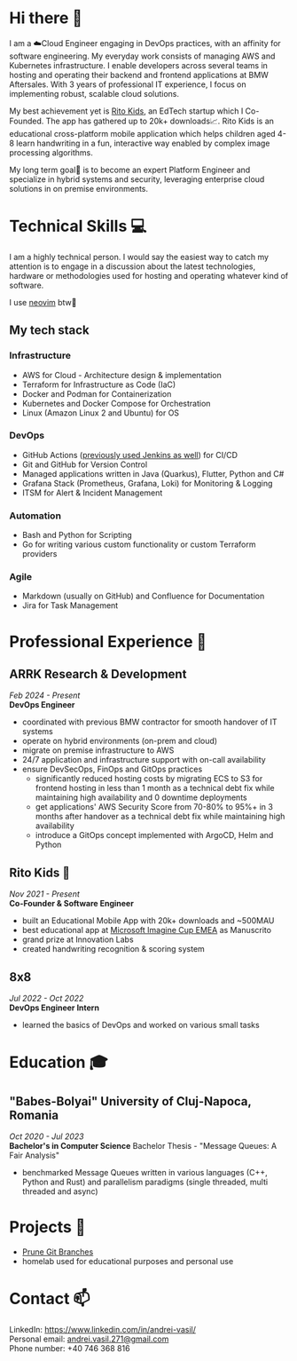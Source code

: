 # Hi there 👋
I am a ☁️Cloud Engineer engaging in DevOps practices, with an affinity for software engineering. My everyday work consists of managing AWS and Kubernetes infrastructure. I enable developers across several teams in hosting and operating their backend and frontend applications at BMW Aftersales. With 3 years of professional IT experience, I focus on implementing robust, scalable cloud solutions.

My best achievement yet is [Rito Kids](https://www.ritokids.com/), an EdTech startup which I Co-Founded. The app has gathered up to 20k+ downloads📈. Rito Kids is an educational cross-platform mobile application which helps children aged 4-8 learn handwriting in a fun, interactive way enabled by complex image processing algorithms.

My long term goal🔭 is to become an expert Platform Engineer and specialize in hybrid systems and security, leveraging enterprise cloud solutions in on premise environments.
# Technical Skills 💻
I am a highly technical person. I would say the easiest way to catch my attention is to engage in a discussion about the latest technologies, hardware or methodologies used for hosting and operating whatever kind of software.

I use [neovim](https://neovim.io/) btw📖
## My tech stack
### Infrastructure
- AWS for Cloud - Architecture design & implementation
- Terraform for Infrastructure as Code (IaC)
- Docker and Podman for Containerization
- Kubernetes and Docker Compose for Orchestration
- Linux (Amazon Linux 2 and Ubuntu) for OS
### DevOps
- GitHub Actions ([previously used Jenkins as well](#8x8)) for CI/CD
- Git and GitHub for Version Control
- Managed applications written in Java (Quarkus), Flutter, Python and C#
- Grafana Stack (Prometheus, Grafana, Loki) for Monitoring & Logging
- ITSM for Alert & Incident Management
### Automation
- Bash and Python for Scripting
- Go for writing various custom functionality or custom Terraform providers
### Agile
- Markdown (usually on GitHub) and Confluence for Documentation
- Jira for Task Management
# Professional Experience 🔧
## ARRK Research & Development
*Feb 2024 - Present* \
**DevOps Engineer**
- coordinated with previous BMW contractor for smooth handover of IT systems
- operate on hybrid environments (on-prem and cloud)
- migrate on premise infrastructure to AWS
- 24/7 application and infrastructure support with on-call availability
- ensure DevSecOps, FinOps and GitOps practices
	- significantly reduced hosting costs by migrating ECS to S3 for frontend hosting in less than 1 month as a technical debt fix while maintaining high availability and 0 downtime deployments
	- get applications' AWS Security Score from 70-80% to 95%+ in 3 months after handover as a technical debt fix while maintaining high availability
	- introduce a GitOps concept implemented with ArgoCD, Helm and Python
## Rito Kids 🐧
*Nov 2021 - Present* \
**Co-Founder & Software Engineer**
- built an Educational Mobile App with 20k+ downloads and ~500MAU
- best educational app at [Microsoft Imagine Cup EMEA](https://techcommunity.microsoft.com/blog/studentdeveloperblog/meet-the-2022-imagine-cup-world-finalists/3242062) as Manuscrito
- grand prize at Innovation Labs
- created handwriting recognition & scoring system
## 8x8
*Jul 2022 - Oct 2022* \
**DevOps Engineer Intern**
- learned the basics of DevOps and worked on various small tasks
# Education 🎓
## "Babes-Bolyai" University of Cluj-Napoca, Romania
*Oct 2020 - Jul 2023* \
**Bachelor's in Computer Science**
Bachelor Thesis - "Message Queues: A Fair Analysis"
- benchmarked Message Queues written in various languages (C++, Python and Rust) and parallelism paradigms (single threaded, multi threaded and async)
# Projects 🔨
- [Prune Git Branches](https://github.com/Andrei-Vasil/prune-git-branches)
- homelab used for educational purposes and personal use
# Contact 📫
LinkedIn: https://www.linkedin.com/in/andrei-vasil/ \
Personal email: andrei.vasil.271@gmail.com \
Phone number: +40 746 368 816
